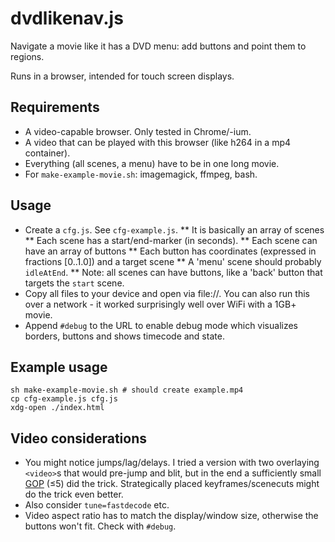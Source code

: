 # dvdlikenav.js

Navigate a movie like it has a DVD menu: add buttons and point them to regions.

Runs in a browser, intended for touch screen displays.

## Requirements

* A video-capable browser. Only tested in Chrome/-ium.
* A video that can be played with this browser (like h264 in a mp4 container).
* Everything (all scenes, a menu) have to be in one long movie.
* For `make-example-movie.sh`: imagemagick, ffmpeg, bash.

## Usage

* Create a `cfg.js`. See `cfg-example.js`.
** It is basically an array of scenes
** Each scene has a start/end-marker (in seconds).
** Each scene can have an array of buttons
** Each button has coordinates (expressed in fractions [0..1.0]) and a target scene
** A 'menu' scene should probably `idleAtEnd`.
** Note: all scenes can have buttons, like a 'back' button that targets the `start` scene.
* Copy all files to your device and open via file://. You can also run this over a network - it worked surprisingly well over WiFi with a 1GB+ movie.
* Append `#debug` to the URL to enable debug mode which visualizes borders, buttons and shows timecode and state.

## Example usage

```
sh make-example-movie.sh # should create example.mp4
cp cfg-example.js cfg.js
xdg-open ./index.html
```

## Video considerations

* You might notice jumps/lag/delays. I tried a version with two overlaying `<video>`s that would pre-jump and blit, but in the end a sufficiently small [GOP](https://en.wikipedia.org/wiki/Group_of_pictures) (≤5) did the trick. Strategically placed keyframes/scenecuts might do the trick even better.
* Also consider `tune=fastdecode` etc.
* Video aspect ratio has to match the display/window size, otherwise the buttons won't fit. Check with `#debug`.
